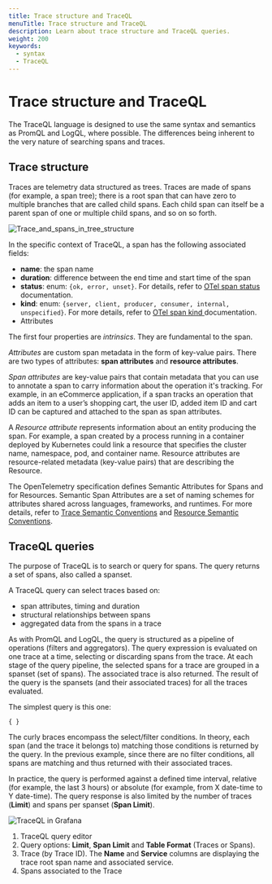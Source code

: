 ```yaml
---
title: Trace structure and TraceQL
menuTitle: Trace structure and TraceQL
description: Learn about trace structure and TraceQL queries.
weight: 200
keywords:
  - syntax
  - TraceQL
---
```


# Trace structure and TraceQL

The TraceQL language is designed to use the same syntax and semantics as PromQL and LogQL, where possible.
The differences being inherent to the very nature of searching spans and traces.

## Trace structure

Traces are telemetry data structured as trees.
Traces are made of spans (for example, a span tree); there is a root span that can have zero to multiple branches that are called child spans.
Each child span can itself be a parent span of one or multiple child spans, and so on so forth.

![Trace_and_spans_in_tree_structure](/media/docs/tempo/traceql/trace-tree-structures-and-spans.png)

In the specific context of TraceQL, a span has the following associated fields:

- **name**: the span name
- **duration**: difference between the end time and start time of the span
- **status**: enum: `{ok, error, unset}`. For details, refer to [OTel span status](https://opentelemetry.io/docs/concepts/signals/traces/#span-status) documentation.
- **kind**: enum: `{server, client, producer, consumer, internal, unspecified}`. For more details, refer to [OTel span kind ](https://opentelemetry.io/docs/concepts/signals/traces/#span-kind) documentation.
- Attributes

The first four properties are *intrinsics*.
They are fundamental to the span.

*Attributes* are custom span metadata in the form of key-value pairs.
There are two types of attributes: **span attributes** and **resource attributes**.

*Span attributes* are key-value pairs that contain metadata that you can use to annotate a span to carry information about the operation it's tracking.
For example, in an eCommerce application, if a span tracks an operation that adds an item to a user’s shopping cart, the user ID, added item ID and cart ID can be captured and attached to the span as span attributes.

A *Resource attribute* represents information about an entity producing the span.
For example, a span created by a process running in a container deployed by Kubernetes could link a resource that specifies the cluster name, namespace, pod, and container name.
Resource attributes are resource-related metadata (key-value pairs) that are describing the Resource.

The OpenTelemetry specification defines Semantic Attributes for Spans and for Resources.
Semantic Span Attributes are a set of naming schemes for attributes shared across languages, frameworks, and runtimes.
For more details, refer to [Trace Semantic Conventions](https://opentelemetry.io/docs/specs/semconv/general/trace/) and [Resource Semantic Conventions](https://opentelemetry.io/docs/specs/semconv/resource/).

## TraceQL queries

The purpose of TraceQL is to search or query for spans.
The query returns a set of spans, also called a spanset.

A TraceQL query can select traces based on:

- span attributes, timing and duration
- structural relationships between spans
- aggregated data from the spans in a trace

As with PromQL and LogQL, the query is structured as a pipeline of operations (filters and aggregators).
The query expression is evaluated on one trace at a time, selecting or discarding spans from the trace.
At each stage of the query pipeline, the selected spans for a trace are grouped in a spanset (set of spans).
The associated trace is also returned. The result of the query is the spansets (and their associated traces) for all the traces evaluated.

The simplest query is this one:

```
{ }
```

The curly braces encompass the select/filter conditions.
In theory, each span (and the trace it belongs to) matching those conditions is returned by the query.
In the previous example, since there are no filter conditions, all spans are matching and thus returned with their associated traces.

In practice, the query is performed against a defined time interval, relative (for example, the last 3 hours) or absolute (for example, from X date-time to Y date-time).
The query response is also limited by the number of traces (**Limit**) and spans per spanset (**Span Limit**).

![TraceQL in Grafana](/media/docs/tempo/traceql/TraceQL-in-Grafana.png)

1. TraceQL query editor
2. Query options: **Limit**, **Span Limit** and **Table Format** (Traces or Spans).
3. Trace (by Trace ID). The **Name** and **Service** columns are displaying the trace root span name and associated service.
4. Spans associated to the Trace
